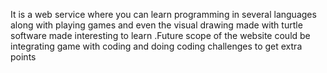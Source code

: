  It is a web service where you can learn programming in several languages along with playing games and even the visual drawing made with turtle software made interesting to learn .Future scope of the website could be integrating game with coding and doing coding challenges to get extra points
